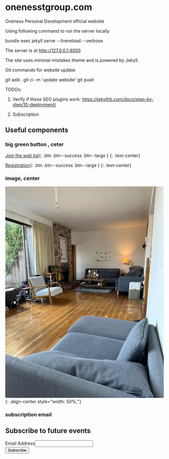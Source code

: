 # onenesstgroup.com
Oneness Personal Development official website



Using following command to run the server locally


 bundle exec jekyll serve --livereload --verbose

The server is at http://127.0.0.1:4000

The site uses minimal-mistakes theme and is powered by Jekyll.

Git commands for website update

 git add .
 git ci -m 'update website'
 git push


TODOs: 

1. Verify if these SEO plugins work: https://jekyllrb.com/docs/step-by-step/10-deployment/ 

2. Subscription


## Useful components

### big green button , ceter
 
[Join the wait list](mailto:{{page.info-email}}){: .btn .btn--success .btn--large }
{: .text-center}

[Registration]({{page.application-link}}){: .btn .btn--success .btn--large }
{: .text-center}

### image, center

![image-center](/assets/images/space.jpg){: .align-center style="width: 50%;"}


### subscription email

<div id="mc_embed_shell">
<div id="mc_embed_signup">
    <form action="https://onenesstgroup.us22.list-manage.com/subscribe/post?u=d9e33f29e17ac2d838337606f&amp;id=9ccce379ac&amp;f_id=0050c5e1f0" method="post" id="mc-embedded-subscribe-form" name="mc-embedded-subscribe-form" class="validate" target="_self" novalidate="">
        <div id="mc_embed_signup_scroll"><h2>Subscribe to future events</h2>
            <div class="mc-field-group"><label for="mce-EMAIL">Email Address</label><input type="email" name="EMAIL" class="email" id="mce-EMAIL" required="" value=""></div>
<div hidden=""><input type="hidden" name="tags" value="4921"></div>
        <div id="mce-responses" class="clear foot">
            <div class="response" id="mce-error-response" style="display: none;"></div>
            <div class="response" id="mce-success-response" style="display: none;"></div>
        </div>
    <div aria-hidden="true" style="position: absolute; left: -5000px;">
        /* real people should not fill this in and expect good things - do not remove this or risk form bot signups */
        <input type="text" name="b_d9e33f29e17ac2d838337606f_9ccce379ac" tabindex="-1" value="">
    </div>
        <div class="optionalParent">
            <div class="clear foot">
                <input type="submit" name="subscribe" id="mc-embedded-subscribe" class="btn btn--danger" value="Subscribe">
            </div>
        </div>
    </div>
</form>
</div>
</div>
